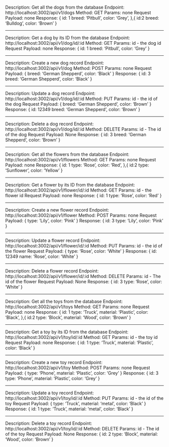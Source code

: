 Description: Get all the dogs from the database
Endpoint: http://localhost:3002/api/v1/dogs
Method: GET
Params: none
Request Payload: none
Response: 
{
   id: 1
   breed: ‘Pitbull’,
   color: ‘Grey’,
},{
   id:2
   breed: ‘Bulldog’,
   color: ‘Brown’
}
_________________________________

Description: Get a dog by its ID from the database
Endpoint: http://localhost:3002/api/v1/dog/id/:id
Method: GET
Params: id - the dog id
Request Payload: none
Response: 
{
   id: 1
   breed: ‘Pitbull’,
   color: ‘Grey’
}
_________________________________

Description: Create a new dog record
Endpoint: http://localhost:3002/api/v1/dog
Method: POST
Params: none
Request Payload: 
{
   breed: ‘German Shepperd’,
   color: ‘Black’
}
Response: 
{
   id: 3
   breed: ‘German Shepperd’,
   color: ‘Black’
}


_________________________________

Description: Update a dog record
Endpoint: http://localhost:3002/api/v1/dog/id/:id
Method: PUT
Params: id - the id of the dog
Request Payload: 
{
   breed: ‘German Shepperd’,
   color: ‘Brown’
}
Response: 
{
   id: 12349
   breed: ‘German Shepperd’,
   color: ‘Brown’
}
_________________________________

Description: Delete a dog record
Endpoint: http://localhost:3002/api/v1/dog/id/:id
Method: DELETE
Params: id - The id of the dog
Request Payload: None
Response: 
{
   id: 3
   breed: ‘German Shepperd’,
   color: ‘Brown’
}
_________________________________

Description: Get all the flowers from the database
Endpoint: http://localhost:3002/api/v1/flowers
Method: GET
Params: none
Request Payload: none
Response: 
{
   id: 1
   type: ‘Rose’,
   color: ‘Red’,
},{
   id:2
   type: ‘Sunflower’,
   color: ‘Yellow’
}
_________________________________

Description: Get a flower by its ID from the database
Endpoint: http://localhost:3002/api/v1/flower/id/:id
Method: GET
Params: id - the flower id
Request Payload: none
Response: 
{
   id: 1
   type: ‘Rose’,
   color: ‘Red’
}
_________________________________

Description: Create a new flower record
Endpoint: http://localhost:3002/api/v1/flower
Method: POST
Params: none
Request Payload: 
{
   type: ‘Lily’,
   color: ‘Pink’
}
Response: 
{
   id: 3
   type: ‘Lily’,
   color: ‘Pink’
}


_________________________________

Description: Update a flower record
Endpoint: http://localhost:3002/api/v1/flower/id/:id
Method: PUT
Params: id - the id of the flower
Request Payload: 
{
   type: ‘Rose’,
   color: ‘White’
}
Response: 
{
   id: 12349
   name: ‘Rose’,
   color: ‘White’
}
_________________________________

Description: Delete a flower record
Endpoint: http://localhost:3002/api/v1/flower/id/:id
Method: DELETE
Params: id - The id of the flower
Request Payload: None
Response: 
{
   id: 3
   type: ‘Rose’,
   color: ‘White’
}
_________________________________

Description: Get all the toys from the database
Endpoint: http://localhost:3002/api/v1/toys
Method: GET
Params: none
Request Payload: none
Response: 
{
   id: 1
   type: ‘Truck’,
   material: ‘Plastic’,
   color: ‘Black’,
},{
   id:2
   type: ‘Block’,
   material: ‘Wood’,
   color: ‘Brown’
}
_________________________________

Description: Get a toy by its ID from the database
Endpoint: http://localhost:3002/api/v1/toy/id/:id
Method: GET
Params: id - the toy id
Request Payload: none
Response: 
{
   id: 1
   type: ‘Truck’,
   material: ‘Plastic’,
   color: ‘Black’
}
_________________________________

Description: Create a new toy record
Endpoint: http://localhost:3002/api/v1/toy
Method: POST
Params: none
Request Payload: 
{
   type: ‘Phone’,
   material: ‘Plastic’,
   color: ‘Grey’
}
Response: 
{
   id: 3
   type: ‘Phone’,
   material: ‘Plastic’,
   color: ‘Grey’
}
_________________________________

Description: Update a toy record
Endpoint: http://localhost:3002/api/v1/toy/id/:id
Method: PUT
Params: id - the id of the toy
Request Payload: 
{
   type: ‘Truck’,
   material: ‘metal’,
   color: ‘Black’
}
Response: 
{
   id: 1
   type: ‘Truck’,
   material: ‘metal’,
   color: ‘Black’
}
_________________________________

Description: Delete a toy record
Endpoint: http://localhost:3002/api/v1/toy/id/:id
Method: DELETE
Params: id - The id of the toy
Request Payload: None
Response: 
{
   id: 2
   type: ‘Block’,
   material: ‘Wood’,
   color: ‘Brown’
}